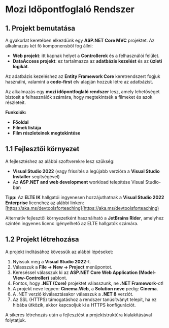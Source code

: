 # Mozi Időpontfoglaló Rendszer

## 1. Projekt bemutatása
A gyakorlat keretében elkezdünk egy **ASP.NET Core MVC** projektet. Az alkalmazás két fő komponensből fog állni:
- **Web projekt**: itt kapnak helyet a **Controllerek** és a felhasználói felület.
- **DataAccess projekt**: ez tartalmazza az **adatbázis kezelést** és az **üzleti logikát**.

Az adatbázis kezeléshez az **Entity Framework Core** keretrendszert fogjuk használni, valamint a **code-first** elv alapján hozzuk létre az adatbázist.

Az alkalmazás egy **mozi időpontfoglaló rendszer** lesz, amely lehetőséget biztosít a felhasználók számára, hogy megtekintsék a filmeket és azok részleteit.

**Funkciók:**
- **Főoldal**
- **Filmek listája**
- **Film részleteinek megtekintése**

## 1.1 Fejlesztői környezet
A fejlesztéshez az alábbi szoftverekre lesz szükség:
- **Visual Studio 2022** (vagy frissítés a legújabb verzióra a **Visual Studio Installer** segítségével)
- Az **ASP.NET and web development** workload telepítése Visual Studio-ban

**Tipp:** Az **ELTE IK** hallgatói ingyenesen hozzájuthatnak a **Visual Studio 2022 Enterprise** licenchez az alábbi linken:  
[https://aka.ms/devtoolsforteaching](https://aka.ms/devtoolsforteaching)

Alternatív fejlesztői környezetként használható a **JetBrains Rider**, amelyhez szintén ingyenes licenc igényelhető az ELTE hallgatók számára.

## 1.2 Projekt létrehozása
A projekt indításához kövessük az alábbi lépéseket:

1. Nyissuk meg a **Visual Studio 2022**-t.
2. Válasszuk a **File → New → Project** menüpontot.
3. Kereséssel válasszuk ki az **ASP.NET Core Web Application (Model-View-Controller)** sablont.
4. Fontos, hogy **.NET (Core)** projektet válasszunk, ne **.NET Framework**-ot!
5. A projekt neve legyen: **Cinema.Web**, a **Solution neve** pedig: **Cinema**.
6. A .NET verzió kiválasztásakor válasszuk a **.NET 8** verziót.
7. Az SSL (HTTPS) támogatáshoz a rendszer tanúsítványt telepít, ha ez hibába ütközik, akkor kapcsoljuk ki a HTTPS konfigurációt.

A sikeres létrehozás után a fejlesztést a projektstruktúra kialakításával folytatjuk.


